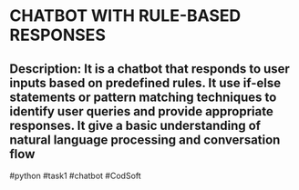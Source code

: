 # CHATBOT WITH RULE-BASED RESPONSES
Description:
It is a chatbot that responds to user inputs based on
predefined rules. It use if-else statements or pattern matching
techniques to identify user queries and provide appropriate
responses. It give a basic understanding of natural
language processing and conversation flow
----------------------------------------------
#python #task1 #chatbot #CodSoft
